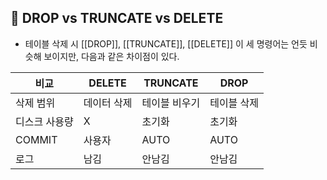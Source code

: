 
## 🌈 DROP vs TRUNCATE vs DELETE
+ 테이블 삭제 시 [[DROP]], [[TRUNCATE]], [[DELETE]] 이 세 명령어는 언듯 비슷해 보이지만, 다음과 같은 차이점이 있다.

| 비교          | DELETE      | TRUNCATE      | DROP        |
| ------------- | ----------- | ------------- | ----------- |
| 삭제 범위     | 데이터 삭제 | 테이블 비우기 | 테이블 삭제 |
| 디스크 사용량 | X           | 초기화        | 초기화      |
| COMMIT        | 사용자      | AUTO          | AUTO        |
| 로그          | 남김        | 안남김        | 안남김      |